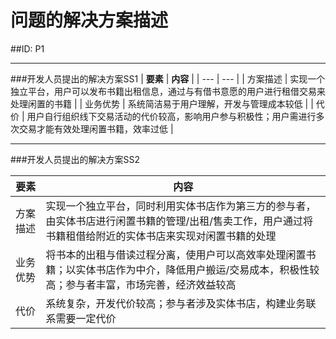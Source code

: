 # 问题的解决方案描述
##ID: P1



---

###开发人员提出的解决方案SS1
| **要素** | **内容** |
| --- | --- |
| 方案描述 | 实现一个独立平台，用户可以发布书籍出租信息，通过与有借书意愿的用户进行租借交易来处理闲置的书籍 |
| 业务优势 | 系统简洁易于用户理解，开发与管理成本较低 |
| 代价 | 用户自行组织线下交易活动的代价较高，影响用户参与积极性；用户需进行多次交易才能有效处理闲置书籍，效率过低 |



---


###开发人员提出的解决方案SS2

| **要素** | **内容** |
| --- | --- |
| 方案描述 | 实现一个独立平台，同时利用实体书店作为第三方的参与者，由实体书店进行闲置书籍的管理/出租/售卖工作，用户通过将书籍租借给附近的实体书店来实现对闲置书籍的处理 |
| 业务优势 | 将书本的出租与借读过程分离，使用户可以高效率处理闲置书籍；以实体书店作为中介，降低用户搬运/交易成本，积极性较高；参与者丰富，市场完善，经济效益较高 |
| 代价 | 系统复杂，开发代价较高；参与者涉及实体书店，构建业务联系需要一定代价 |



